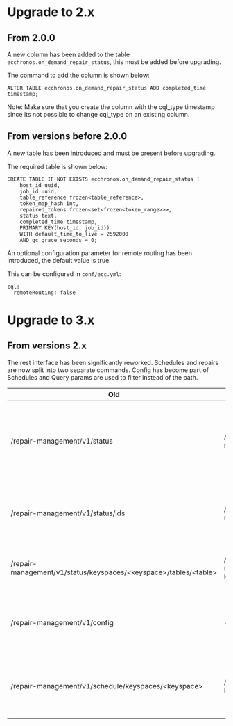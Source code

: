 # Upgrade to 2.x

## From 2.0.0

A new column has been added to the table `ecchronos.on_demand_repair_status`, this must be added before upgrading.

The command to add the column is shown below:
```
ALTER TABLE ecchronos.on_demand_repair_status ADD completed_time timestamp;
```

Note: Make sure that you create the column with the cql_type timestamp since its not possible to change cql_type on an existing column.

## From versions before 2.0.0

A new table has been introduced and must be present before upgrading.

The required table is shown below:
```
CREATE TABLE IF NOT EXISTS ecchronos.on_demand_repair_status (
    host_id uuid,
    job_id uuid,
    table_reference frozen<table_reference>,
    token_map_hash int,
    repaired_tokens frozen<set<frozen<token_range>>>,
    status text,
    completed_time timestamp,
    PRIMARY KEY(host_id, job_id))
    WITH default_time_to_live = 2592000
    AND gc_grace_seconds = 0;
```

An optional configuration parameter for remote routing has been introduced, the default value is true.

This can be configured in `conf/ecc.yml`:
```
cql:
  remoteRouting: false
```

# Upgrade to 3.x

## From versions 2.x

The rest interface has been significantly reworked. Schedules and repairs are now split into two separate commands. Config has become part of Schedules and Query params are used to filter instead of the path.


| Old                                                                          	| New                                                                                      	| Description                                                                          	|
|------------------------------------------------------------------------------	|------------------------------------------------------------------------------------------	|--------------------------------------------------------------------------------------	|
| /repair-management/v1/status                                                 	| /repair-management/v2/[repairs,schedules]                                                	| Status has been split into repairs for on demand repairs and schedules for schedules 	|
| /repair-management/v1/status/ids                                             	| /repair-management/v2/[repairs,schedules]/&lt;id&gt;]                                    	| Id can now be searched for on repairs or schedules specifically                      	|
| /repair-management/v1/status/keyspaces/&lt;keyspace&gt;/tables/&lt;table&gt; 	| /repair-management/v2/[repairs,schedules]?keyspace=&lt;keyspace&gt;&table=&lt;table&gt; 	| Keyspace and table are now query params                                              	|
| /repair-management/v1/config                                                 	| -                                                                                        	| Config has been removed and is part of status now for schedules                      	|
| /repair-management/v1/schedule/keyspaces/&lt;keyspace&gt;                    	| /repair-management/v2/repairs?keyspace=&lt;keyspace&gt;&table=&lt;table&gt;              	| Triggering will be done by using post to repairs with query params                   	|